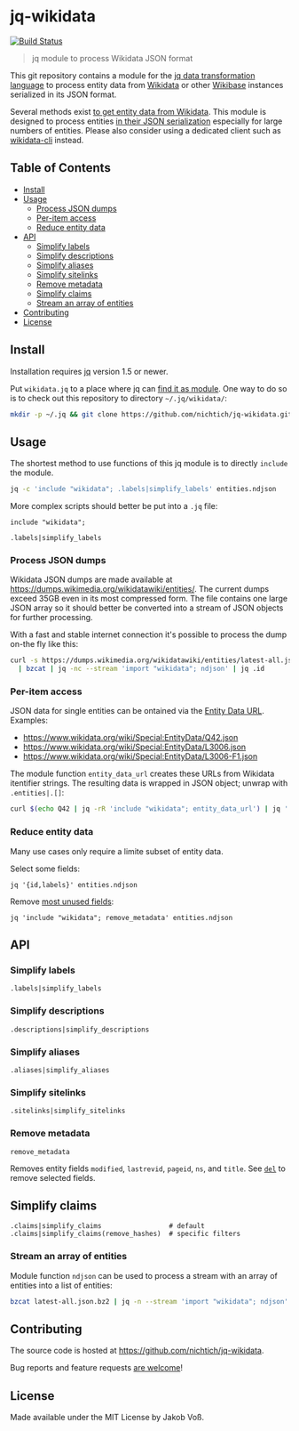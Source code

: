 # jq-wikidata

[![Build Status](https://travis-ci.org/nichtich/jq-wikidata.svg?branch=master)](https://travis-ci.org/nichtich/jq-wikidata)

> jq module to process Wikidata JSON format

This git repository contains a module for the [jq data transformation language](https://stedolan.github.io/jq/) to process entity data from [Wikidata](https://www.wikidata.org) or other [Wikibase](http://wikiba.se/) instances serialized in its JSON format.

Several methods exist [to get entity data from Wikidata](https://www.wikidata.org/wiki/Wikidata:Data_access).
This module is designed to process entities [in their JSON serialization](https://www.mediawiki.org/wiki/Wikibase/DataModel/JSON)
especially for large numbers of entities.  Please also consider using a dedicated client such as
[wikidata-cli](https://www.npmjs.com/package/wikidata-cli) instead.

## Table of Contents

* [Install](#install)
* [Usage](#usage)
  * [Process JSON dumps](#process-json-dumps)
  * [Per-item access](#per-item-access)
  * [Reduce entity data](#reduce-entity-data)
* [API](#api)
  * [Simplify labels](#simplify-labels)
  * [Simplify descriptions](#simplify-descriptions)
  * [Simplify aliases](#simplify-aliases)
  * [Simplify sitelinks ](#simplify-sitelinks)
  * [Remove metadata](#remove-metadata)
  * [Simplify claims](#simplify-claims)
  * [Stream an array of entities](#stream-an-array-of-entities)
* [Contributing](#contributing)
* [License](#license)

## Install

Installation requires [jq](https://stedolan.github.io/jq/) version 1.5 or newer.

Put `wikidata.jq` to a place where jq can [find it as module](https://stedolan.github.io/jq/manual/#Modules).
One way to do so is to check out this repository to directory `~/.jq/wikidata/`:

~~~sh
mkdir -p ~/.jq && git clone https://github.com/nichtich/jq-wikidata.git ~/.jq/wikidata
~~~

## Usage

The shortest method to use functions of this jq module is to directly `include` the module.

~~~sh
jq -c 'include "wikidata"; .labels|simplify_labels' entities.ndjson
~~~

More complex scripts should better be put into a `.jq` file:

~~~jq
include "wikidata";

.labels|simplify_labels
~~~

### Process JSON dumps

Wikidata JSON dumps are made available at <https://dumps.wikimedia.org/wikidatawiki/entities/>.
The current dumps exceed 35GB even in its most compressed form. The file contains one large JSON
array so it should better be converted into a stream of JSON objects for further processing.

With a fast and stable internet connection it's possible to process the dump on-the fly like this:

~~~sh
curl -s https://dumps.wikimedia.org/wikidatawiki/entities/latest-all.json.bz2 \
  | bzcat | jq -nc --stream 'import "wikidata"; ndjson' | jq .id
~~~

### Per-item access

JSON data for single entities can be ontained via the
[Entity Data URL](https://www.wikidata.org/wiki/Special:EntityData). Examples:

* <https://www.wikidata.org/wiki/Special:EntityData/Q42.json>
* <https://www.wikidata.org/wiki/Special:EntityData/L3006.json>
* <https://www.wikidata.org/wiki/Special:EntityData/L3006-F1.json>

The module function `entity_data_url` creates these URLs from Wikidata
itentifier strings. The resulting data is wrapped in JSON object; unwrap with
`.entities|.[]`:

~~~bash
curl $(echo Q42 | jq -rR 'include "wikidata"; entity_data_url') | jq '.entities|.[]'
~~~

### Reduce entity data

Many use cases only require a limite subset of entity data.

Select some fields:

~~~jq
jq '{id,labels}' entities.ndjson
~~~

Remove [most unused fields](#remove-metadata):

~~~jq
jq 'include "wikidata"; remove_metadata' entities.ndjson
~~~

## API

### Simplify labels

~~~jq
.labels|simplify_labels
~~~

### Simplify descriptions

~~~jq
.descriptions|simplify_descriptions
~~~

### Simplify aliases

~~~jq
.aliases|simplify_aliases
~~~

### Simplify sitelinks

~~~jq
.sitelinks|simplify_sitelinks
~~~

### Remove metadata

~~~jq
remove_metadata
~~~

Removes entity fields `modified`, `lastrevid`, `pageid`, `ns`, and `title`. See
[`del`](https://stedolan.github.io/jq/manual/#del(path_expression)) to remove
selected fields.

## Simplify claims

~~~jq
.claims|simplify_claims                 # default
.claims|simplify_claims(remove_hashes)  # specific filters
~~~

### Stream an array of entities

Module function `ndjson` can be used to process a stream with an array of
entities into a list of entities:

~~~sh
bzcat latest-all.json.bz2 | jq -n --stream 'import "wikidata"; ndjson'
~~~

## Contributing

The source code is hosted at <https://github.com/nichtich/jq-wikidata>.

Bug reports and feature requests [are welcome](https://github.com/nichtich/jq-wikidata/issues/new)!

## License

Made available under the MIT License by Jakob Voß.

